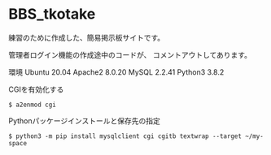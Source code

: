 # BBS_tkotake
練習のために作成した、簡易掲示板サイトです。

管理者ログイン機能の作成途中のコードが、
コメントアウトしてあります。

環境
Ubuntu    20.04
Apache2   8.0.20
MySQL     2.2.41
Python3   3.8.2


CGIを有効化する
```
$ a2enmod cgi
```

Pythonパッケージインストールと保存先の指定
```
$ python3 -m pip install mysqlclient cgi cgitb textwrap --target ~/my-space
```

